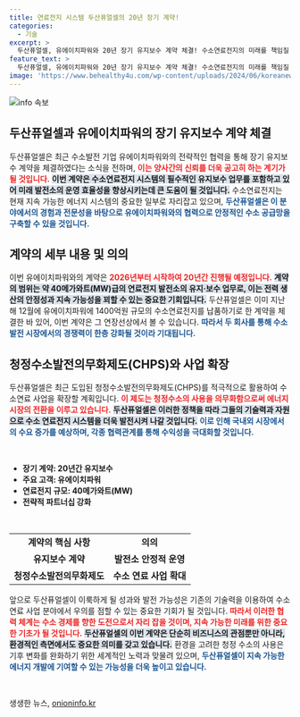 ```yaml
---
title: 연료전지 시스템 두산퓨얼셀의 20년 장기 계약!
categories:
  - 기술
excerpt: >
  두산퓨얼셀, 유에이치파워와 20년 장기 유지보수 계약 체결! 수소연료전지의 미래를 책임질 이 협업은 청정수소발전 의무화제도에 힘입어 신속한 사업 확장을 예고합니다. 클릭해서 자세한 내용을 확인하세요!
feature_text: >
  두산퓨얼셀, 유에이치파워와 20년 장기 유지보수 계약 체결! 수소연료전지의 미래를 책임질 이 협업은 청정수소발전 의무화제도에 힘입어 신속한 사업 확장을 예고합니다. 클릭해서 자세한 내용을 확인하세요!
image: 'https://www.behealthy4u.com/wp-content/uploads/2024/06/koreanews.jpg'
---
```


<p><img src="https://www.behealthy4u.com/wp-content/uploads/2024/06/koreanews.jpg" alt="info 속보" /></p>

<h2 data-ke-size="size26">두산퓨얼셀과 유에이치파워의 장기 유지보수 계약 체결</h2>

<p data-ke-size="size16">두산퓨얼셀은 최근 수소발전 기업 유에이치파워와의 전략적인 협력을 통해 장기 유지보수 계약을 체결하였다는 소식을 전하며, <b><span style="color: #ee2323;">이는 양사간의 신뢰를 더욱 공고히 하는 계기가 될 것입니다.</span></b> <b><span style="background-color: #21538527;">이번 계약은 수소연료전지 시스템의 필수적인 유지보수 업무를 포함하고 있어 미래 발전소의 운영 효율성을 향상시키는데 큰 도움이 될 것입니다.</span></b> 수소연료전지는 현재 지속 가능한 에너지 시스템의 중요한 일부로 자리잡고 있으며, <b><span style="color: #1a5490;">두산퓨얼셀은 이 분야에서의 경험과 전문성을 바탕으로 유에이치파워와의 협력으로 안정적인 수소 공급망을 구축할 수 있을 것입니다.</span></b></p>

<h2 data-ke-size="size26">계약의 세부 내용 및 의의</h2>

<p data-ke-size="size16">이번 유에이치파워와의 계약은 <b><span style="color: #ee2323;">2026년부터 시작하여 20년간 진행될 예정입니다.</span></b> <b><span style="background-color: #21538527;">계약의 범위는 약 40메가와트(MW)급의 연료전지 발전소의 유지·보수 업무로, 이는 전력 생산의 안정성과 지속 가능성을 꾀할 수 있는 중요한 기회입니다.</span></b> 두산퓨얼셀은 이미 지난해 12월에 유에이치파워에 1400억원 규모의 수소연료전지를 납품하기로 한 계약을 체결한 바 있어, 이번 계약은 그 연장선상에서 볼 수 있습니다. <b><span style="color: #1a5490;">따라서 두 회사를 통해 수소 발전 시장에서의 경쟁력이 한층 강화될 것이라 기대됩니다.</span></b></p>

<h2 data-ke-size="size26">청정수소발전의무화제도(CHPS)와 사업 확장</h2>

<p data-ke-size="size16">두산퓨얼셀은 최근 도입된 청정수소발전의무화제도(CHPS)를 적극적으로 활용하여 수소연료 사업을 확장할 계획입니다. <b><span style="color: #ee2323;">이 제도는 청정수소의 사용을 의무화함으로써 에너지 시장의 전환을 이루고 있습니다.</span></b> <b><span style="background-color: #21538527;">두산퓨얼셀은 이러한 정책을 따라 그들의 기술력과 자원으로 수소 연료전지 시스템을 더욱 발전시켜 나갈 것입니다.</span></b> <b><span style="color: #1a5490;">이로 인해 국내외 시장에서의 수요 증가를 예상하며, 각종 협력관계를 통해 수익성을 극대화할 것입니다.</span></b></p>

<p data-ke-size="size16">&nbsp;</p>

<ul>
<li><b>장기 계약: 20년간 유지보수</b></li>
<li><b>주요 고객: 유에이치파워</b></li>
<li><b>연료전지 규모: 40메가와트(MW)</b></li>
<li><b>전략적 파트너십 강화</b></li>
</ul>

<p data-ke-size="size16">&nbsp;</p>

<table>
<tr>
<td style="text-align: center; height: 17px;"><b>계약의 핵심 사항</b></td>
<td style="text-align: center; height: 17px;"><b>의의</b></td>
</tr>
<tr>
<td style="text-align: center; height: 17px;"><b>유지보수 계약</b></td>
<td style="text-align: center; height: 17px;"><b>발전소 안정적 운영</b></td>
</tr>
<tr>
<td style="text-align: center; height: 17px;"><b>청정수소발전의무화제도</b></td>
<td style="text-align: center; height: 17px;"><b>수소 연료 사업 확대</b></td>
</tr>
</table>

<p data-ke-size="size16">
앞으로 두산퓨얼셀이 이룩하게 될 성과와 발전 가능성은 기존의 기술력을 이용하여 수소연료 사업 분야에서 우의를 점할 수 있는 중요한 기회가 될 것입니다. <b><span style="color: #ee2323;">따라서 이러한 협력 체계는 수소 경제를 향한 도전으로서 자리 잡을 것이며, 지속 가능한 미래를 위한 중요한 기초가 될 것입니다.</span></b> <b><span style="background-color: #21538527;">두산퓨얼셀의 이번 계약은 단순히 비즈니스의 관점뿐만 아니라, 환경적인 측면에서도 중요한 의미를 갖고 있습니다.</span></b> 환경을 고려한 청정 수소의 사용은 기후 변화를 완화하기 위한 세계적인 노력과 맞물려 있으며, <b><span style="color: #1a5490;">두산퓨얼셀이 지속 가능한 에너지 개발에 기여할 수 있는 가능성을 더욱 높이고 있습니다.</span></b>
</p>

<p data-ke-size="size16">&nbsp;</p>
생생한 뉴스, <a href="https://onioninfo.kr" rel="dofollow">onioninfo.kr</a>


